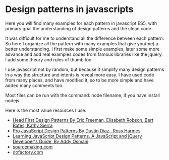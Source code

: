 # Design patterns in javascripts

Here you will find many examples for each pattern in javascript ES5, with primary goal the understanding of design patterns and the clean code.

It was difficult for me to understand all the difference between each pattern. So here I organize all the pattern with many examples that give you(me) a better understanding. I first make some simple examples, later some more advance and add real examples codes from famous libraries like the jquery. I add some theory and rules of thumb too.

I use javascript not by random, but because it simplify many design patterns in a way the structure and intents is reveal more easy. I have used code from many places, and have modified it, so to be more simple and have added many comments too. 

Most files can be run with the command: node filename, if you have install nodejs.

Here is the most value resources I use:
+ [Head First Design Patterns By Eric Freeman, Elisabeth Robson, Bert Bates, Kathy Sierra](http://shop.oreilly.com/product/9780596007126.do)
+ [Pro JavaScript Design Patterns By Dustin Diaz , Ross Harmes](http://www.apress.com/9781590599082)
+ [Learning JavaScript Design Patterns, A JavaScript and jQuery Developer's Guide, By Addy Osmani](http://shop.oreilly.com/product/0636920025832.do)
+ [sourcemaking.com](https://sourcemaking.com/design_patterns)
+ [dofactory.com](http://www.dofactory.com/javascript/design-patterns)
